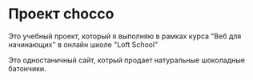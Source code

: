 # Проект chocco

Это учебный проект, который я выполняю в рамках курса "Веб для начинающих" в онлайн школе "Loft School"

Это одностаничный сайт, котрый продает натуральные шоколадные батончики.